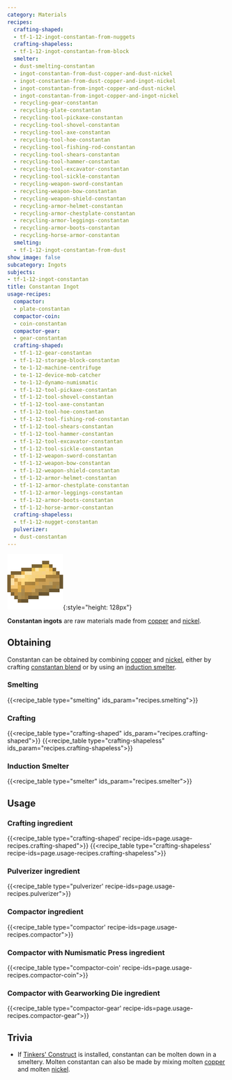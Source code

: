 ```yaml
---
category: Materials
recipes:
  crafting-shaped:
  - tf-1-12-ingot-constantan-from-nuggets
  crafting-shapeless:
  - tf-1-12-ingot-constantan-from-block
  smelter:
  - dust-smelting-constantan
  - ingot-constantan-from-dust-copper-and-dust-nickel
  - ingot-constantan-from-dust-copper-and-ingot-nickel
  - ingot-constantan-from-ingot-copper-and-dust-nickel
  - ingot-constantan-from-ingot-copper-and-ingot-nickel
  - recycling-gear-constantan
  - recycling-plate-constantan
  - recycling-tool-pickaxe-constantan
  - recycling-tool-shovel-constantan
  - recycling-tool-axe-constantan
  - recycling-tool-hoe-constantan
  - recycling-tool-fishing-rod-constantan
  - recycling-tool-shears-constantan
  - recycling-tool-hammer-constantan
  - recycling-tool-excavator-constantan
  - recycling-tool-sickle-constantan
  - recycling-weapon-sword-constantan
  - recycling-weapon-bow-constantan
  - recycling-weapon-shield-constantan
  - recycling-armor-helmet-constantan
  - recycling-armor-chestplate-constantan
  - recycling-armor-leggings-constantan
  - recycling-armor-boots-constantan
  - recycling-horse-armor-constantan
  smelting:
  - tf-1-12-ingot-constantan-from-dust
show_image: false
subcategory: Ingots
subjects:
- tf-1-12-ingot-constantan
title: Constantan Ingot
usage-recipes:
  compactor:
  - plate-constantan
  compactor-coin:
  - coin-constantan
  compactor-gear:
  - gear-constantan
  crafting-shaped:
  - tf-1-12-gear-constantan
  - tf-1-12-storage-block-constantan
  - te-1-12-machine-centrifuge
  - te-1-12-device-mob-catcher
  - te-1-12-dynamo-numismatic
  - tf-1-12-tool-pickaxe-constantan
  - tf-1-12-tool-shovel-constantan
  - tf-1-12-tool-axe-constantan
  - tf-1-12-tool-hoe-constantan
  - tf-1-12-tool-fishing-rod-constantan
  - tf-1-12-tool-shears-constantan
  - tf-1-12-tool-hammer-constantan
  - tf-1-12-tool-excavator-constantan
  - tf-1-12-tool-sickle-constantan
  - tf-1-12-weapon-sword-constantan
  - tf-1-12-weapon-bow-constantan
  - tf-1-12-weapon-shield-constantan
  - tf-1-12-armor-helmet-constantan
  - tf-1-12-armor-chestplate-constantan
  - tf-1-12-armor-leggings-constantan
  - tf-1-12-armor-boots-constantan
  - tf-1-12-horse-armor-constantan
  crafting-shapeless:
  - tf-1-12-nugget-constantan
  pulverizer:
  - dust-constantan
---
```


![Constantan ingot](/assets/images/docs/1.12/thermal-foundation/ingot-constantan.png){:style="height: 128px"}


**Constantan ingots** are raw materials made from [copper](../copper-ingot/)
and [nickel](../nickel-ingot/).


Obtaining
---------

Constantan can be obtained by combining [copper](../copper-ingot/) and
[nickel](../nickel-ingot/), either by crafting [constantan
blend](../constantan-blend/) or by using an [induction
smelter](../../thermal-expansion/induction-smelter/).

### Smelting
{{<recipe_table type="smelting" ids_param="recipes.smelting">}}

### Crafting
{{<recipe_table type="crafting-shaped" ids_param="recipes.crafting-shaped">}}
{{<recipe_table type="crafting-shapeless" ids_param="recipes.crafting-shapeless">}}

### Induction Smelter
{{<recipe_table type="smelter" ids_param="recipes.smelter">}}


Usage
-----

### Crafting ingredient
{{<recipe_table type="crafting-shaped' recipe-ids=page.usage-recipes.crafting-shaped">}}
{{<recipe_table type="crafting-shapeless' recipe-ids=page.usage-recipes.crafting-shapeless">}}

### Pulverizer ingredient
{{<recipe_table type="pulverizer' recipe-ids=page.usage-recipes.pulverizer">}}

### Compactor ingredient
{{<recipe_table type="compactor' recipe-ids=page.usage-recipes.compactor">}}

### Compactor with Numismatic Press ingredient
{{<recipe_table type="compactor-coin' recipe-ids=page.usage-recipes.compactor-coin">}}

### Compactor with Gearworking Die ingredient
{{<recipe_table type="compactor-gear' recipe-ids=page.usage-recipes.compactor-gear">}}


Trivia
------

* If [Tinkers'
  Construct](https://minecraft.curseforge.com/projects/tinkers-construct) is
  installed, constantan can be molten down in a smeltery. Molten constantan can
  also be made by mixing molten [copper](../copper-ingot/) and molten
  [nickel](../nickel-ingot/).
